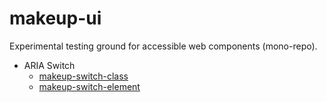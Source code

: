 # makeup-ui

Experimental testing ground for accessible web components (mono-repo).

* ARIA Switch
   * [makeup-switch-class](https://makeup.github.io/makeup-ui/makeup-switch-class/index.html)
   * [makeup-switch-element](https://makeup.github.io/makeup-ui/makeup-switch-element/index.html)

